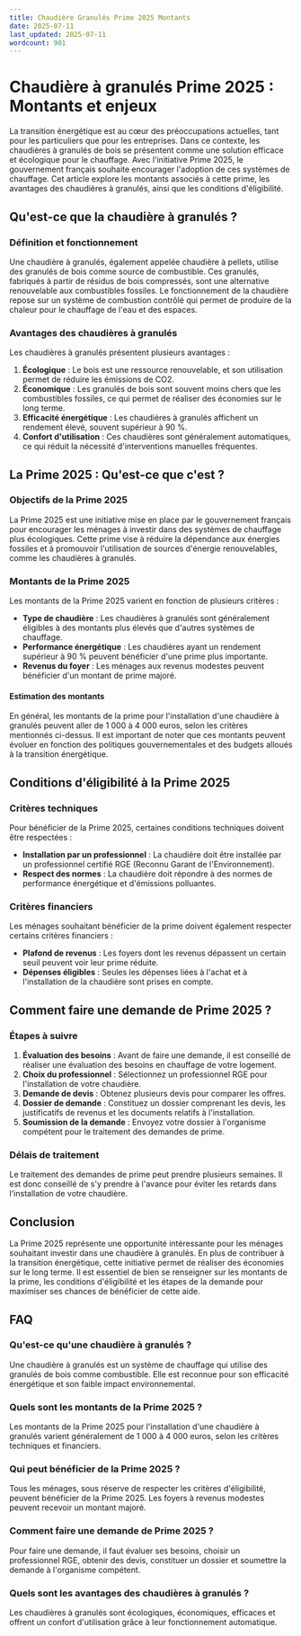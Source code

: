 ```yaml
---
title: Chaudière Granulés Prime 2025 Montants
date: 2025-07-11
last_updated: 2025-07-11
wordcount: 901
---
```


# Chaudière à granulés Prime 2025 : Montants et enjeux

La transition énergétique est au cœur des préoccupations actuelles, tant pour les particuliers que pour les entreprises. Dans ce contexte, les chaudières à granulés de bois se présentent comme une solution efficace et écologique pour le chauffage. Avec l'initiative Prime 2025, le gouvernement français souhaite encourager l'adoption de ces systèmes de chauffage. Cet article explore les montants associés à cette prime, les avantages des chaudières à granulés, ainsi que les conditions d'éligibilité.

## Qu'est-ce que la chaudière à granulés ?

### Définition et fonctionnement

Une chaudière à granulés, également appelée chaudière à pellets, utilise des granulés de bois comme source de combustible. Ces granulés, fabriqués à partir de résidus de bois compressés, sont une alternative renouvelable aux combustibles fossiles. Le fonctionnement de la chaudière repose sur un système de combustion contrôlé qui permet de produire de la chaleur pour le chauffage de l'eau et des espaces.

### Avantages des chaudières à granulés

Les chaudières à granulés présentent plusieurs avantages :

1. **Écologique** : Le bois est une ressource renouvelable, et son utilisation permet de réduire les émissions de CO2.
2. **Économique** : Les granulés de bois sont souvent moins chers que les combustibles fossiles, ce qui permet de réaliser des économies sur le long terme.
3. **Efficacité énergétique** : Les chaudières à granulés affichent un rendement élevé, souvent supérieur à 90 %.
4. **Confort d'utilisation** : Ces chaudières sont généralement automatiques, ce qui réduit la nécessité d'interventions manuelles fréquentes.

## La Prime 2025 : Qu'est-ce que c'est ?

### Objectifs de la Prime 2025

La Prime 2025 est une initiative mise en place par le gouvernement français pour encourager les ménages à investir dans des systèmes de chauffage plus écologiques. Cette prime vise à réduire la dépendance aux énergies fossiles et à promouvoir l'utilisation de sources d'énergie renouvelables, comme les chaudières à granulés.

### Montants de la Prime 2025

Les montants de la Prime 2025 varient en fonction de plusieurs critères :

- **Type de chaudière** : Les chaudières à granulés sont généralement éligibles à des montants plus élevés que d'autres systèmes de chauffage.
- **Performance énergétique** : Les chaudières ayant un rendement supérieur à 90 % peuvent bénéficier d'une prime plus importante.
- **Revenus du foyer** : Les ménages aux revenus modestes peuvent bénéficier d'un montant de prime majoré.

#### Estimation des montants

En général, les montants de la prime pour l'installation d'une chaudière à granulés peuvent aller de 1 000 à 4 000 euros, selon les critères mentionnés ci-dessus. Il est important de noter que ces montants peuvent évoluer en fonction des politiques gouvernementales et des budgets alloués à la transition énergétique.

## Conditions d'éligibilité à la Prime 2025

### Critères techniques

Pour bénéficier de la Prime 2025, certaines conditions techniques doivent être respectées :

- **Installation par un professionnel** : La chaudière doit être installée par un professionnel certifié RGE (Reconnu Garant de l'Environnement).
- **Respect des normes** : La chaudière doit répondre à des normes de performance énergétique et d'émissions polluantes.

### Critères financiers

Les ménages souhaitant bénéficier de la prime doivent également respecter certains critères financiers :

- **Plafond de revenus** : Les foyers dont les revenus dépassent un certain seuil peuvent voir leur prime réduite.
- **Dépenses éligibles** : Seules les dépenses liées à l'achat et à l'installation de la chaudière sont prises en compte.

## Comment faire une demande de Prime 2025 ?

### Étapes à suivre

1. **Évaluation des besoins** : Avant de faire une demande, il est conseillé de réaliser une évaluation des besoins en chauffage de votre logement.
2. **Choix du professionnel** : Sélectionnez un professionnel RGE pour l'installation de votre chaudière.
3. **Demande de devis** : Obtenez plusieurs devis pour comparer les offres.
4. **Dossier de demande** : Constituez un dossier comprenant les devis, les justificatifs de revenus et les documents relatifs à l'installation.
5. **Soumission de la demande** : Envoyez votre dossier à l'organisme compétent pour le traitement des demandes de prime.

### Délais de traitement

Le traitement des demandes de prime peut prendre plusieurs semaines. Il est donc conseillé de s'y prendre à l'avance pour éviter les retards dans l'installation de votre chaudière.

## Conclusion

La Prime 2025 représente une opportunité intéressante pour les ménages souhaitant investir dans une chaudière à granulés. En plus de contribuer à la transition énergétique, cette initiative permet de réaliser des économies sur le long terme. Il est essentiel de bien se renseigner sur les montants de la prime, les conditions d'éligibilité et les étapes de la demande pour maximiser ses chances de bénéficier de cette aide.

## FAQ

### Qu'est-ce qu'une chaudière à granulés ?

Une chaudière à granulés est un système de chauffage qui utilise des granulés de bois comme combustible. Elle est reconnue pour son efficacité énergétique et son faible impact environnemental.

### Quels sont les montants de la Prime 2025 ?

Les montants de la Prime 2025 pour l'installation d'une chaudière à granulés varient généralement de 1 000 à 4 000 euros, selon les critères techniques et financiers.

### Qui peut bénéficier de la Prime 2025 ?

Tous les ménages, sous réserve de respecter les critères d'éligibilité, peuvent bénéficier de la Prime 2025. Les foyers à revenus modestes peuvent recevoir un montant majoré.

### Comment faire une demande de Prime 2025 ?

Pour faire une demande, il faut évaluer ses besoins, choisir un professionnel RGE, obtenir des devis, constituer un dossier et soumettre la demande à l'organisme compétent.

### Quels sont les avantages des chaudières à granulés ?

Les chaudières à granulés sont écologiques, économiques, efficaces et offrent un confort d'utilisation grâce à leur fonctionnement automatique.
